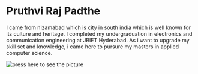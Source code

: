 # Pruthvi Raj Padthe
I came from nizamabad which is city in south india which is well known for its culture and heritage. I completed my undergraduation in electronics and communication engineering at JBIET Hyderabad. As i want to upgrade my skill set and knowledge, i came here to pursure my masters in applied computer science. 

![press here to see the picture](nizamabad-wildlife-sancturary.jpg) 